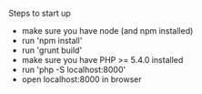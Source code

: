 Steps to start up
- make sure you have node (and npm installed)
- run 'npm install'
- run 'grunt build'
- make sure you have PHP >= 5.4.0 installed
- run 'php -S localhost:8000'
- open localhost:8000 in browser
